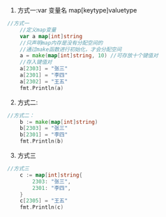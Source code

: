 1. 方式一:var 变量名 map[keytype]valuetype 
```go
//方式一
	//定义map变量
	var a map[int]string
	//只声明map内存是没有分配空间的
	//通过make函数进行初始化，才会分配空间
	a = make(map[int]string, 10) //可存放十个键值对
	//存入键值对
	a[2303] = "张三"
	a[2301] = "李四"
	a[2302] = "王五"
	fmt.Println(a)
```

2. 方式二:
```go 
//方式二：
	b := make(map[int]string)
	b[2303] = "张三"
	b[2301] = "李四"
	fmt.Println(b)
```

3. 方式三
```go
//方式三
	c := map[int]string{
		2303: "张三",
		2301: "李四",
	}
	c[2305] = "王五"
	fmt.Println(c)
```